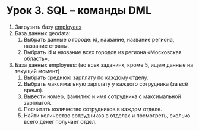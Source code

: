 # Урок 3. SQL – команды DML

1. Загрузить базу [employees](zip/DB_FULL.tar.xz)
2. База данных geodata:
   1. Выбрать данные о городе: id, название, название региона, название страны.
   2. Выбрать id и название всех городов из региона «Московская область».
3. База данных employees:
(во всех заданиях, кроме 5, ищем данные на текущий момент)
   1. Выбрать среднюю зарплату по каждому отделу.
   2. Выбрать максимальную зарплату у каждого сотрудника (за всё время).
   3. Вывести номер, фамилию и имя сотрудника с максимальной зарплатой.
   4. Посчитать количество сотрудников в каждом отделе.
   5. Найти количество сотрудников в отделах и посмотреть, сколько всего денег получает отдел.
